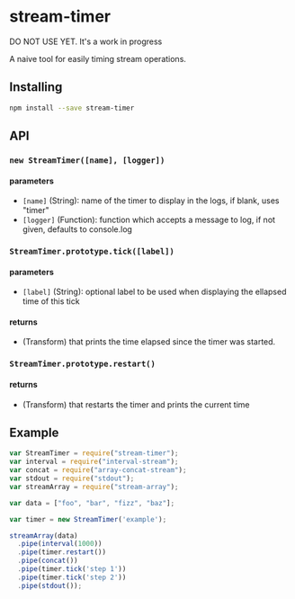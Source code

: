 # stream-timer

DO NOT USE YET. It's a work in progress

A naive tool for easily timing stream operations.

## Installing

``` bash
npm install --save stream-timer
```

## API

### `new StreamTimer([name], [logger])`

#### parameters

* `[name]`    (String): name of the timer to display in the logs, if blank, uses "timer"
* `[logger]`  (Function): function which accepts a message to log, if not given, defaults to console.log


### `StreamTimer.prototype.tick([label])`

#### parameters
* `[label]`   (String): optional label to be used when displaying the ellapsed time of this tick

#### returns

*  (Transform) that prints the time elapsed since the timer was started.

### `StreamTimer.prototype.restart()`

#### returns

*  (Transform) that restarts the timer and prints the current time

## Example

```javascript
var StreamTimer = require("stream-timer");
var interval = require("interval-stream");
var concat = require("array-concat-stream");
var stdout = require("stdout");
var streamArray = require("stream-array");

var data = ["foo", "bar", "fizz", "baz"];

var timer = new StreamTimer('example');

streamArray(data)
  .pipe(interval(1000))
  .pipe(timer.restart())
  .pipe(concat())
  .pipe(timer.tick('step 1'))
  .pipe(timer.tick('step 2'))
  .pipe(stdout());

```
